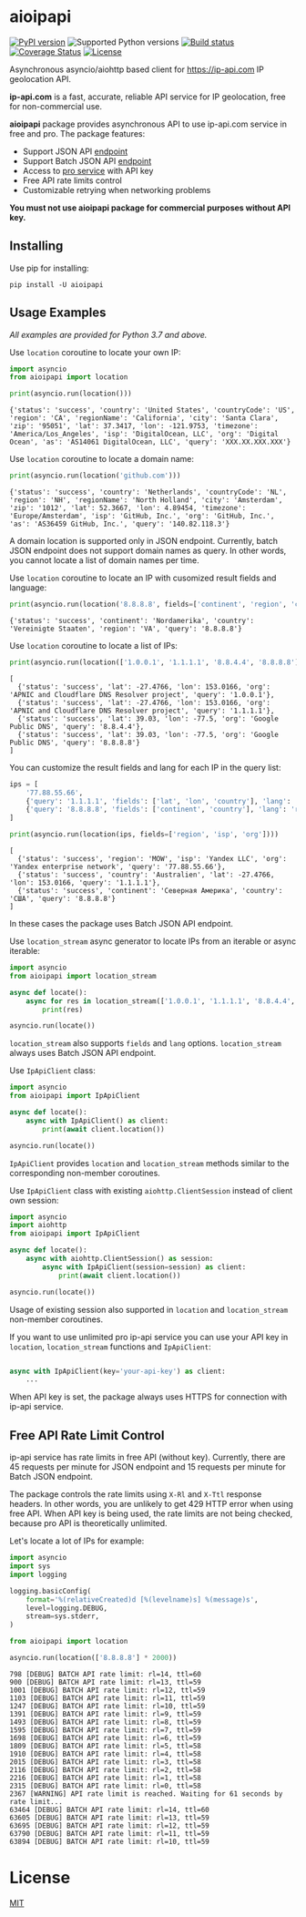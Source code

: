 # aioipapi

[![PyPI version](https://img.shields.io/pypi/v/aioipapi.svg)](https://pypi.python.org/pypi/aioipapi)
![Supported Python versions](https://img.shields.io/pypi/pyversions/aioipapi.svg)
[![Build status](https://travis-ci.org/espdev/aioipapi.svg?branch=master)](https://travis-ci.org/espdev/aioipapi)
[![Coverage Status](https://coveralls.io/repos/github/espdev/aioipapi/badge.svg?branch=master)](https://coveralls.io/github/espdev/aioipapi?branch=master)
[![License](https://img.shields.io/pypi/l/aioipapi.svg)](LICENSE)

Asynchronous asyncio/aiohttp based client for https://ip-api.com IP geolocation API.

**ip-api.com** is a fast, accurate, reliable API service for IP geolocation, 
free for non-commercial use.

**aioipapi** package provides asynchronous API to use ip-api.com service in free and pro. 
The package features:

- Support JSON API [endpoint](https://ip-api.com/docs/api:json)
- Support Batch JSON API [endpoint](https://ip-api.com/docs/api:batch)
- Access to [pro service](https://members.ip-api.com/) with API key
- Free API rate limits control
- Customizable retrying when networking problems

**You must not use aioipapi package for commercial purposes without API key.**


## Installing

Use pip for installing:

```
pip install -U aioipapi
```

## Usage Examples

_All examples are provided for Python 3.7 and above._

Use `location` coroutine to locate your own IP:

```python
import asyncio
from aioipapi import location

print(asyncio.run(location()))
```
```
{'status': 'success', 'country': 'United States', 'countryCode': 'US', 'region': 'CA', 'regionName': 'California', 'city': 'Santa Clara', 'zip': '95051', 'lat': 37.3417, 'lon': -121.9753, 'timezone': 'America/Los_Angeles', 'isp': 'DigitalOcean, LLC', 'org': 'Digital Ocean', 'as': 'AS14061 DigitalOcean, LLC', 'query': 'XXX.XX.XXX.XXX'}
```

Use `location` coroutine to locate a domain name:

```python
print(asyncio.run(location('github.com')))
```
```
{'status': 'success', 'country': 'Netherlands', 'countryCode': 'NL', 'region': 'NH', 'regionName': 'North Holland', 'city': 'Amsterdam', 'zip': '1012', 'lat': 52.3667, 'lon': 4.89454, 'timezone': 'Europe/Amsterdam', 'isp': 'GitHub, Inc.', 'org': 'GitHub, Inc.', 'as': 'AS36459 GitHub, Inc.', 'query': '140.82.118.3'}
```

A domain location is supported only in JSON endpoint. Currently, batch JSON endpoint does not support domain names as query. 
In other words, you cannot locate a list of domain names per time. 

Use `location` coroutine to locate an IP with cusomized result fields and language:

```python
print(asyncio.run(location('8.8.8.8', fields=['continent', 'region', 'country'], lang='de')))
```
```
{'status': 'success', 'continent': 'Nordamerika', 'country': 'Vereinigte Staaten', 'region': 'VA', 'query': '8.8.8.8'}
```

Use `location` coroutine to locate a list of IPs:

```python
print(asyncio.run(location(['1.0.0.1', '1.1.1.1', '8.8.4.4', '8.8.8.8'], fields=['lat', 'lon', 'org'])))
```
```
[
  {'status': 'success', 'lat': -27.4766, 'lon': 153.0166, 'org': 'APNIC and Cloudflare DNS Resolver project', 'query': '1.0.0.1'}, 
  {'status': 'success', 'lat': -27.4766, 'lon': 153.0166, 'org': 'APNIC and Cloudflare DNS Resolver project', 'query': '1.1.1.1'}, 
  {'status': 'success', 'lat': 39.03, 'lon': -77.5, 'org': 'Google Public DNS', 'query': '8.8.4.4'}, 
  {'status': 'success', 'lat': 39.03, 'lon': -77.5, 'org': 'Google Public DNS', 'query': '8.8.8.8'}
]
```

You can customize the result fields and lang for each IP in the query list:

```python
ips = [
    '77.88.55.66',
    {'query': '1.1.1.1', 'fields': ['lat', 'lon', 'country'], 'lang': 'de'},
    {'query': '8.8.8.8', 'fields': ['continent', 'country'], 'lang': 'ru'},
]

print(asyncio.run(location(ips, fields=['region', 'isp', 'org'])))
```
```
[
  {'status': 'success', 'region': 'MOW', 'isp': 'Yandex LLC', 'org': 'Yandex enterprise network', 'query': '77.88.55.66'},
  {'status': 'success', 'country': 'Australien', 'lat': -27.4766, 'lon': 153.0166, 'query': '1.1.1.1'}, 
  {'status': 'success', 'continent': 'Северная Америка', 'country': 'США', 'query': '8.8.8.8'}
]
```

In these cases the package uses Batch JSON API endpoint.

Use `location_stream` async generator to locate IPs from an iterable or async iterable:

```python
import asyncio
from aioipapi import location_stream

async def locate():
    async for res in location_stream(['1.0.0.1', '1.1.1.1', '8.8.4.4', '8.8.8.8']):
        print(res)

asyncio.run(locate())
```

`location_stream` also supports `fields` and `lang` options. 
`location_stream` always uses Batch JSON API endpoint.

Use `IpApiClient` class:

```python
import asyncio
from aioipapi import IpApiClient

async def locate():
    async with IpApiClient() as client:
        print(await client.location())

asyncio.run(locate())
```

`IpApiClient` provides `location` and `location_stream` methods similar to the corresponding non-member coroutines.

Use `IpApiClient` class with existing `aiohttp.ClientSession` instead of client own session:

```python
import asyncio
import aiohttp
from aioipapi import IpApiClient

async def locate():
    async with aiohttp.ClientSession() as session:
        async with IpApiClient(session=session) as client:
            print(await client.location())

asyncio.run(locate())
```

Usage of existing session also supported in `location` and `location_stream` non-member coroutines.

If you want to use unlimited pro ip-api service you can use your API key in `location`, `location_stream` functions and `IpApiClient`:

```python

async with IpApiClient(key='your-api-key') as client:
    ...
```

When API key is set, the package always uses HTTPS for connection with ip-api service.

## Free API Rate Limit Control

ip-api service has rate limits in free API (without key). 
Currently, there are 45 requests per minute for JSON endpoint and 15 requests per minute for Batch JSON endpoint.

The package controls the rate limits using `X-Rl` and `X-Ttl` response headers. 
In other words, you are unlikely to get 429 HTTP error when using free API. 
When API key is being used, the rate limits are not being checked, because pro API is theoretically unlimited.

Let's locate a lot of IPs for example:

```python
import asyncio
import sys
import logging

logging.basicConfig(
    format='%(relativeCreated)d [%(levelname)s] %(message)s',
    level=logging.DEBUG,
    stream=sys.stderr,
)

from aioipapi import location

asyncio.run(location(['8.8.8.8'] * 2000))
```
```
798 [DEBUG] BATCH API rate limit: rl=14, ttl=60
900 [DEBUG] BATCH API rate limit: rl=13, ttl=59
1001 [DEBUG] BATCH API rate limit: rl=12, ttl=59
1103 [DEBUG] BATCH API rate limit: rl=11, ttl=59
1247 [DEBUG] BATCH API rate limit: rl=10, ttl=59
1391 [DEBUG] BATCH API rate limit: rl=9, ttl=59
1493 [DEBUG] BATCH API rate limit: rl=8, ttl=59
1595 [DEBUG] BATCH API rate limit: rl=7, ttl=59
1698 [DEBUG] BATCH API rate limit: rl=6, ttl=59
1809 [DEBUG] BATCH API rate limit: rl=5, ttl=58
1910 [DEBUG] BATCH API rate limit: rl=4, ttl=58
2015 [DEBUG] BATCH API rate limit: rl=3, ttl=58
2116 [DEBUG] BATCH API rate limit: rl=2, ttl=58
2216 [DEBUG] BATCH API rate limit: rl=1, ttl=58
2315 [DEBUG] BATCH API rate limit: rl=0, ttl=58
2367 [WARNING] API rate limit is reached. Waiting for 61 seconds by rate limit...
63464 [DEBUG] BATCH API rate limit: rl=14, ttl=60
63605 [DEBUG] BATCH API rate limit: rl=13, ttl=59
63695 [DEBUG] BATCH API rate limit: rl=12, ttl=59
63790 [DEBUG] BATCH API rate limit: rl=11, ttl=59
63894 [DEBUG] BATCH API rate limit: rl=10, ttl=59
```

# License

[MIT](https://choosealicense.com/licenses/mit/)
